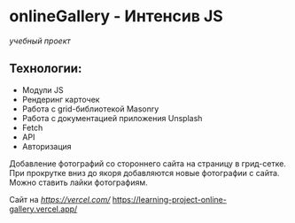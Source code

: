 # onlineGallery - Интенсив JS

_учебный проект_

## Технологии:

- Модули JS
- Рендеринг карточек
- Работа с grid-библиотекой Masonry
- Работа с документацией приложения Unsplash
- Fetch
- API
- Авторизация

Добавление фотографий со стороннего сайта на страницу в грид-сетке. При прокрутке вниз до якоря добавляются новые фотографии с сайта.
Можно ставить лайки фотографиям.

Сайт на *https://vercel.com/*
https://learning-project-online-gallery.vercel.app/
